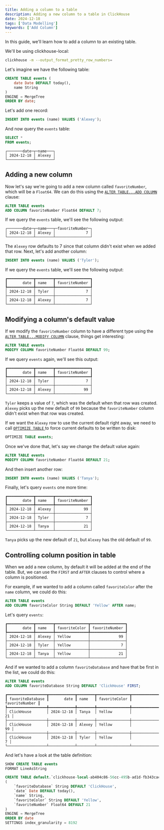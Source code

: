 ```yaml
---
title: Adding a column to a table
description: Adding a new column to a table in ClickHouse
date: 2024-12-18
tags: ['Data Modelling']
keywords: ['Add Column']
---
```


In this guide, we'll learn how to add a column to an existing table.

<!-- truncate -->

We'll be using clickhouse-local:

```bash
clickhouse -m --output_format_pretty_row_numbers=
```

Let's imagine we have the following table:

```sql
CREATE TABLE events (
    date Date DEFAULT today(), 
    name String
) 
ENGINE = MergeTree
ORDER BY date;
```

Let's add one record:

```sql
INSERT INTO events (name) VALUES ('Alexey');
```

And now query the `events` table:

```sql
SELECT *
FROM events;
```

```text
┌───────date─┬─name───┐
│ 2024-12-18 │ Alexey │
└────────────┴────────┘
```

## Adding a new column

Now let's say we're going to add a new column called `favoriteNumber`, which will be a `Float64`.
We can do this using the [`ALTER TABLE...ADD COLUMN`](/docs/en/sql-reference/statements/alter/column#add-column) clause:

```sql
ALTER TABLE events 
ADD COLUMN favoriteNumber Float64 DEFAULT 7;
```

If we query the `events` table, we'll see the following output:

```text
┌───────date─┬─name───┬─favoriteNumber─┐
│ 2024-12-18 │ Alexey │              7 │
└────────────┴────────┴────────────────┘
```

The `Alexey` row defaults to 7 since that column didn't exist when we added that row.
Next, let's add another column:

```sql
INSERT INTO events (name) VALUES ('Tyler');
```

If we query the `events` table, we'll see the following output:

```text
┏━━━━━━━━━━━━┳━━━━━━━━┳━━━━━━━━━━━━━━━━┓
┃       date ┃ name   ┃ favoriteNumber ┃
┡━━━━━━━━━━━━╇━━━━━━━━╇━━━━━━━━━━━━━━━━┩
│ 2024-12-18 │ Tyler  │              7 │
├────────────┼────────┼────────────────┤
│ 2024-12-18 │ Alexey │              7 │
└────────────┴────────┴────────────────┘
```


## Modifying a column's default value

If we modify the `favoriteNumber` column to have a different type using the [`ALTER TABLE...MODIFY COLUMN`](/docs/en/sql-reference/statements/alter/column#modify-column) clause, things get interesting:

```sql
ALTER TABLE events 
MODIFY COLUMN favoriteNumber Float64 DEFAULT 99;
```

If we query `events` again, we'll see this output:

```text
┏━━━━━━━━━━━━┳━━━━━━━━┳━━━━━━━━━━━━━━━━┓
┃       date ┃ name   ┃ favoriteNumber ┃
┡━━━━━━━━━━━━╇━━━━━━━━╇━━━━━━━━━━━━━━━━┩
│ 2024-12-18 │ Tyler  │              7 │
├────────────┼────────┼────────────────┤
│ 2024-12-18 │ Alexey │             99 │
└────────────┴────────┴────────────────┘
```

`Tyler` keeps a value of `7`, which was the default when that row was created.
`Alexey` picks up the new default of `99` because the `favoriteNumber` column didn't exist when that row was created.

If we want the `Alexey` row to use the current default right away, we need to call [`OPTIMIZE TABLE` ](/docs/en/sql-reference/statements/optimize) to force current defaults to be written to disk:

```sql
OPTIMIZE TABLE events;
```

Once we've done that, let's say we change the default value again:

```sql
ALTER TABLE events 
MODIFY COLUMN favoriteNumber Float64 DEFAULT 21;
```

And then insert another row:

```sql
INSERT INTO events (name) VALUES ('Tanya');
```

Finally, let's query `events` one more time:

```text
┏━━━━━━━━━━━━┳━━━━━━━━┳━━━━━━━━━━━━━━━━┓
┃       date ┃ name   ┃ favoriteNumber ┃
┡━━━━━━━━━━━━╇━━━━━━━━╇━━━━━━━━━━━━━━━━┩
│ 2024-12-18 │ Alexey │             99 │
├────────────┼────────┼────────────────┤
│ 2024-12-18 │ Tyler  │              7 │
├────────────┼────────┼────────────────┤
│ 2024-12-18 │ Tanya  │             21 │
└────────────┴────────┴────────────────┘
```

`Tanya` picks up the new default of `21`, but `Alexey` has the old default of `99`.

## Controlling column position in table

When we add a new column, by default it will be added at the end of the table.
But, we can use the `FIRST` and `AFTER` clauses to control where a column is positioned.

For example, if we wanted to add a column called `favoriteColor` after the `name` column, we could do this:

```sql
ALTER TABLE events
ADD COLUMN favoriteColor String DEFAULT 'Yellow' AFTER name;
```

Let's query `events`:

```text
┏━━━━━━━━━━━━┳━━━━━━━━┳━━━━━━━━━━━━━━━┳━━━━━━━━━━━━━━━━┓
┃       date ┃ name   ┃ favoriteColor ┃ favoriteNumber ┃
┡━━━━━━━━━━━━╇━━━━━━━━╇━━━━━━━━━━━━━━━╇━━━━━━━━━━━━━━━━┩
│ 2024-12-18 │ Alexey │ Yellow        │             99 │
├────────────┼────────┼───────────────┼────────────────┤
│ 2024-12-18 │ Tyler  │ Yellow        │              7 │
├────────────┼────────┼───────────────┼────────────────┤
│ 2024-12-18 │ Tanya  │ Yellow        │             21 │
└────────────┴────────┴───────────────┴────────────────┘
```

And if we wanted to add a column `favoriteDatabase` and have that be first in the list, we could do this:

```sql
ALTER TABLE events
ADD COLUMN favoriteDatabase String DEFAULT 'ClickHouse' FIRST;
```

```text
┏━━━━━━━━━━━━━━━━━━┳━━━━━━━━━━━━┳━━━━━━━━┳━━━━━━━━━━━━━━━┳━━━━━━━━━━━━━━━━┓
┃ favoriteDatabase ┃       date ┃ name   ┃ favoriteColor ┃ favoriteNumber ┃
┡━━━━━━━━━━━━━━━━━━╇━━━━━━━━━━━━╇━━━━━━━━╇━━━━━━━━━━━━━━━╇━━━━━━━━━━━━━━━━┩
│ ClickHouse       │ 2024-12-18 │ Tanya  │ Yellow        │             21 │
├──────────────────┼────────────┼────────┼───────────────┼────────────────┤
│ ClickHouse       │ 2024-12-18 │ Alexey │ Yellow        │             99 │
├──────────────────┼────────────┼────────┼───────────────┼────────────────┤
│ ClickHouse       │ 2024-12-18 │ Tyler  │ Yellow        │              7 │
└──────────────────┴────────────┴────────┴───────────────┴────────────────┘
```

And let's have a look at the table definition:


```sql
SHOW CREATE TABLE events
FORMAT LineAsString
```

```sql
CREATE TABLE default.`clickhouse-local-ab404c86-56cc-495b-ad1d-fb343cac3bc0events`
(
    `favoriteDatabase` String DEFAULT 'ClickHouse',
    `date` Date DEFAULT today(),
    `name` String,
    `favoriteColor` String DEFAULT 'Yellow',
    `favoriteNumber` Float64 DEFAULT 21
)
ENGINE = MergeTree
ORDER BY date
SETTINGS index_granularity = 8192
```
